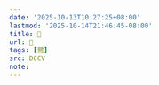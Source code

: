 ```yaml
---
date: '2025-10-13T10:27:25+08:00'
lastmod: '2025-10-14T21:46:45-08:00'
title: 􂟎
url: 􂟎
tags: [鷺]
src: DCCV
note:
---
```

